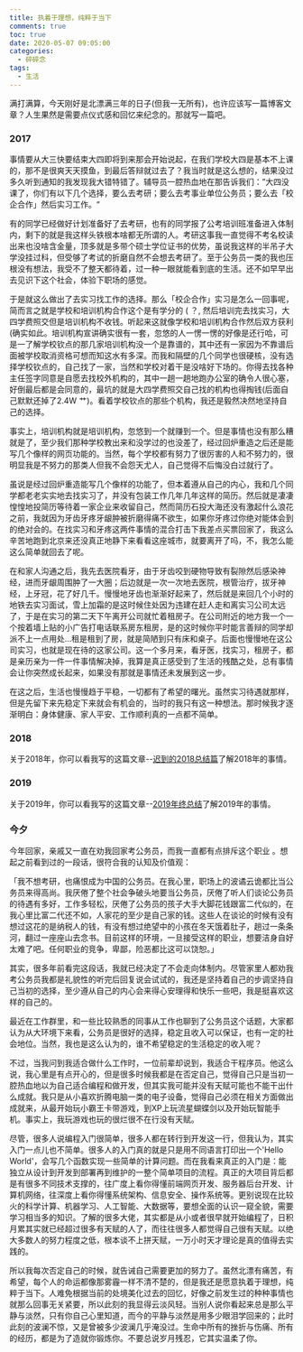 ```yaml
---
title: 执着于理想，纯粹于当下
comments: true
toc: true
date: 2020-05-07 09:05:00
categories:
  - 碎碎念
tags:
  - 生活
---
```



满打满算，今天刚好是北漂满三年的日子(但我一无所有)，也许应该写一篇博客文章？人生果然是需要点仪式感和回忆来纪念的。那就写一篇吧。

<!-- more -->


### 2017

事情要从大三快要结束大四即将到来那会开始说起，在我们学校大四是基本不上课的，那不是很爽天天摸鱼，到最后答辩就过去了？我当时就是这么想的，结果没过多久听到通知的我发现我大错特错了。辅导员一腔热血地在那告诉我们：”大四没课了，你们有以下几个选择，要么去考研；要么去考事业单位公务员；要么去「校企合作」然后实习工作。“

有的同学已经做好计划准备好了去考研，也有的同学报了公考培训班准备进入体制内，剩下的就是我这样头铁根本啥都无所谓的人。考研这事我一直觉得不考名校读出来也没啥含金量，顶多就是多带个硕士学位证书的优势，虽说我这样的半吊子大学没挂过科，但受够了考试的折磨自然不会想去考研了。至于公务员一类的我也压根没有想法，我受不了整天都待着，过一种一眼就能看到底的生活。还不如早早出去见识下这个社会，体验下职场的感觉。

于是就这么做出了去实习找工作的选择。那么「校企合作」实习是怎么一回事呢，简而言之就是学校和培训机构合作这个是有学分的 ( ？, 然后培训完去找实习，大四学费照交但是培训机构不收钱。听起来这就像学校和培训机构合作然后双方获利 (确实如此。培训机构宣讲确实很有一套，忽悠的人一愣一愣的好像是还行哈，可是一了解学校钦点的那几家培训机构没一个是靠谱的，其中还有一家因为不靠谱后面被学校取消资格可想而知这水有多深。而我和隔壁的几个同学也很硬核，没有选择学校钦点的，自己找了一家，当然和学校对着干是没啥好下场的。你得去找各种主任签字同意是自愿去找校外机构的，其中一趟一趟地跑办公室的确令人很心塞，好倒最后都是会同意的，最坑的就是大四学费照交自己找的机构也得掏钱(后面自己默默还掉了2.4W 艹)。看着学校钦点的那些个机构，我还是毅然决然地坚持自己的选择。

事实上，培训机构就是培训机构，忽悠到一个就赚到一个。但是事情也没有那么糟就是了，至少我们那种学校教出来和没学过的也没差了，经过回炉重造之后还是能写几个像样的网页功能的。当然，每个学校都有努力了很厉害的人和不努力的，很明显我是不努力的那类人但我不会怨天尤人，自己觉得不后悔没白过就行了。

虽说是经过回炉重造能写几个像样的功能了，但本着遵从自己的内心，我和几个同学都老老实实地去找实习了，并没有包装工作几年几年这样的简历。然后就是凄凄惶惶地投简历等待着一家企业来收留自己，然而简历石投大海还没有激起什么浪花之前，我就因为牙齿牙疼牙龈肿被折磨得痛不欲生，如果你牙疼过你绝对能体会到的绝对会的。在找实习和牙疼这两件事情的混合打击下我差点买票回家了，我这么辛苦地跑到北京来还没真正地静下来看看这座城市，就要离开了吗，不，我怎么能这么简单就回去了呢。

在和家人沟通之后，我先去医院看牙，由于牙齿咬到硬物导致有裂隙然后感染神经，进而牙龈周围肿了一大圈；后边就是一次一次地去医院，根管治疗，拔牙神经，上牙冠，花了好几千。慢慢地牙齿也渐渐好起来了，然后就是来回几个小时的地铁去实习面试，雪上加霜的是这时候住处因为违建在赶人走和离实习公司太远了，于是在实习的第二天下午离开公司就忙着租房子。在公司附近的地方我一个一个按着墙上贴的小广告打电话联系房东租房，是的这时候你平时能言善辩的同学却派不上一点用处...租是租到了房，就是简陋到只有床和桌子。后面也慢慢地在这公司实习，也就是现在待的这家公司。这一个多月来，看牙医，找实习，租房子，都是亲历亲为一件一件事情解决掉，我算是真正感受到了生活的残酷之处，总有事情会让你突然成长起来，如果没有那就是事情还未发展到这一步。

在这之后，生活也慢慢趋于平稳，一切都有了希望的曙光。虽然实习待遇就那样，但是先留下来先稳定下来就会有机会的，当时的我只有这一种想法。那时候我才逐渐明白：身体健康、家人平安、工作顺利真的一点都不简单。 



### 2018
关于2018年，你可以看我写的这篇文章--[迟到的2018总结篇](https://vensing.com/2019/01/13/2018/#我的2018)了解2018年的事情。

### 2019
关于2019年，你可以看我写的这篇文章--[2019年终总结](https://vensing.com/2020/01/05/2019/)了解2019年的事情。

### 今夕

今年回家，亲戚又一直在劝我回家考公务员，而我一直都有点排斥这个职业 。想起之前看到过的一段话，很符合我的认知及价值观：

「我不想考研，也痛恨成为中国的公务员。在我心里，职场上的波谲云诡都比当公务员来得高尚。我厌倦了整个社会争破头地要当公务员，厌倦了听人们谈论公务员的待遇有多好，工作多轻松，厌倦了公务员的孩子大手大脚花钱跟富二代似的，在我心里比富二代还不如，人家花的至少是自己家的钱。这些人在谈论的时候有没有想过这花的是纳税人的钱，有没有想过绝望中的小孩在冬天饿着肚子，趟过一条条河，翻过一座座山去念书。目前这样的环境，一旦接受这样的职业，想要洁身自好太难了吧。任何职业的竞争，卑鄙，险恶都比这可以饶恕。」

其实，很多年前看完这段话，我就已经决定了不会走向体制内。尽管家里人都劝我考公务员我都是礼貌性的听完后回复说会试试的，我还是坚持着自己的步调坚持自己当初的选择，至少遵从自己的内心会来得心安理得和快乐一些吧，我是挺喜欢这样的自己的。

最近在工作群里，和一些比较熟悉的同事从工作也聊到了公务员这个话题，大家都认为从大环境下来看，公务员是很好的选择，稳定且收入可以保证，也有一定的社会地位。当然，我也是这么认为的，谁不希望稳定的生活稳定的收入呢？

不过，当我问到我适合做什么工作时，一位前辈却说到，我适合干程序员。他这么说，我心里是有点开心的，但是很多时候我都是在否定自己，觉得自己只是当初一腔热血地以为自己适合编程和做开发，但其实我可能并没有天赋可能也不能干出什么成就。我只是从小喜欢折腾电脑一类的电子设备，觉得自己必须在相关方面做出成就来，从最开始玩小霸王卡带游戏，到XP上玩流星蝴蝶剑以及开始玩智能手机。事实上，我玩游戏也玩的很烂很不在行没有天赋。

尽管，很多人说编程入门很简单，很多人都在转行到开发这一行，但我认为，其实入门一点儿也不简单。很多人的入门真的就是只是用不同语言打印出一个'Hello World'，会写几个函数实现一些简单的计算问题。而在我看来真正的入门是：能独立从设计到开发到部署再到维护的一整个简单项目的流程。真正的大项目背后都是有很多不同技术支撑的，往广度上看你得懂前端网页开发、服务器后台开发、计算机网络，往深度上看你得懂系统架构、信息安全、操作系统等。更别说现在比较火的科学计算、机器学习、人工智能、大数据等，要想全面的认识一窥全貌，需要学习相当多的知识。了解的很多大佬，其实都是从小或者很早就开始编程了，日积月累其实就已经超过很多有天赋的人了，而往往很多人都觉得自己很有天赋。以绝大多数人的努力程度之低，根本谈不上拼天赋，一万小时天才理论是真的值得去实践的。

所以我每次否定自己的时候，就告诫自己需要更加的努力了。虽然北漂有痛苦，有希望，每个人的命运都像那雾霾一样不清不楚的，但是我还是愿意执着于理想，纯粹于当下。人难免根据当前的处境美化过去的回忆，好像之前发生过的种种事情也就那么回事无关紧要，所以此刻的我显得云淡风轻。当别人说你看起来总是那么平静与淡然，只有你自己心里知道，而今的平静与淡然是用多少眼泪学回来的；此时此刻的波澜不惊，又是曾被多少波澜几乎淹没过。生命中所有的挫折与伤痛、所有的经历，都是为了造就你锻炼你。不要总说岁月残忍，它其实温柔了你。